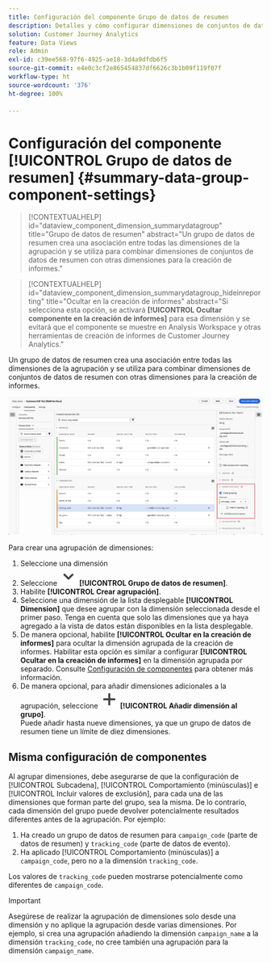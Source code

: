 ```yaml
---
title: Configuración del componente Grupo de datos de resumen
description: Detalles y cómo configurar dimensiones de conjuntos de datos para garantizar que puede informar correctamente sobre los datos de resumen.
solution: Customer Journey Analytics
feature: Data Views
role: Admin
exl-id: c39ee568-97f6-4925-ae18-3d4a9dfdb6f5
source-git-commit: e4e0c3cf2e865454837df6626c3b1b09f119f07f
workflow-type: ht
source-wordcount: '376'
ht-degree: 100%

---
```


# Configuración del componente [!UICONTROL Grupo de datos de resumen] {#summary-data-group-component-settings}

<!-- markdownlint-disable MD034 -->

>[!CONTEXTUALHELP]
>id="dataview_component_dimension_summarydatagroup"
>title="Grupo de datos de resumen"
>abstract="Un grupo de datos de resumen crea una asociación entre todas las dimensiones de la agrupación y se utiliza para combinar dimensiones de conjuntos de datos de resumen con otras dimensiones para la creación de informes."

<!-- markdownlint-enable MD034 -->

<!-- markdownlint-disable MD034 -->

>[!CONTEXTUALHELP]
>id="dataview_component_dimension_summarydatagroup_hideinreporting"
>title="Ocultar en la creación de informes"
>abstract="Si selecciona esta opción, se activará **[!UICONTROL Ocultar componente en la creación de informes]** para esa dimensión y se evitará que el componente se muestre en Analysis Workspace y otras herramientas de creación de informes de Customer Journey Analytics."

<!-- markdownlint-enable MD034 -->



Un grupo de datos de resumen crea una asociación entre todas las dimensiones de la agrupación y se utiliza para combinar dimensiones de conjuntos de datos de resumen con otras dimensiones para la creación de informes.

![Configuración del componente Grupo de datos de resumen](/help/data-views/assets/summary-data-group.png)

Para crear una agrupación de dimensiones:

1. Seleccione una dimensión
1. Seleccione ![ChevronDown](/help/assets/icons/ChevronDown.svg) **[!UICONTROL Grupo de datos de resumen]**.
1. Habilite **[!UICONTROL Crear agrupación]**.
1. Seleccione una dimensión de la lista desplegable **[!UICONTROL Dimension]** que desee agrupar con la dimensión seleccionada desde el primer paso. Tenga en cuenta que solo las dimensiones que ya haya agregado a la vista de datos están disponibles en la lista desplegable.
1. De manera opcional, habilite **[!UICONTROL Ocultar en la creación de informes]** para ocultar la dimensión agrupada de la creación de informes. Habilitar esta opción es similar a configurar **[!UICONTROL Ocultar en la creación de informes]** en la dimensión agrupada por separado. Consulte [Configuración de componentes](overview.md) para obtener más información.
1. De manera opcional, para añadir dimensiones adicionales a la agrupación, seleccione ![Añadir](/help/assets/icons/Add.svg) **[!UICONTROL Añadir dimensión al grupo]**.<br/>Puede añadir hasta nueve dimensiones, ya que un grupo de datos de resumen tiene un límite de diez dimensiones.

## Misma configuración de componentes

Al agrupar dimensiones, debe asegurarse de que la configuración de [!UICONTROL Subcadena], [!UICONTROL Comportamiento (minúsculas)] e [!UICONTROL Incluir valores de exclusión], para cada una de las dimensiones que forman parte del grupo, sea la misma. De lo contrario, cada dimensión del grupo puede devolver potencialmente resultados diferentes antes de la agrupación.
Por ejemplo:

1. Ha creado un grupo de datos de resumen para `campaign_code` (parte de datos de resumen) y `tracking_code` (parte de datos de evento).
1. Ha aplicado [!UICONTROL Comportamiento (minúsculas)] a `campaign_code`, pero no a la dimensión `tracking_code`.

Los valores de `tracking_code` pueden mostrarse potencialmente como diferentes de `campaign_code`.

>[!IMPORTANT]
>
>Asegúrese de realizar la agrupación de dimensiones solo desde una dimensión y no aplique la agrupación desde varias dimensiones. Por ejemplo, si crea una agrupación añadiendo la dimensión `campaign_name` a la dimensión `tracking_code`, no cree también una agrupación para la dimensión `campaign_name`.
>
